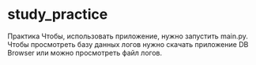 # study_practice
Практика
Чтобы, использовать приложение, нужно запустить main.py. Чтобы просмотреть базу данных логов нужно скачать приложение DB Browser или можно просмотреть файл логов.
